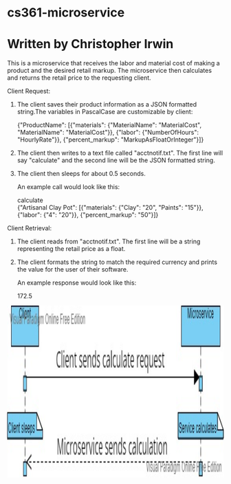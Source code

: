 # cs361-microservice
# Written by Christopher Irwin
This is a microservice that receives the labor and material cost of making a product and the desired retail markup. The microservice then calculates and returns the retail price to the requesting client.

Client Request:
1. The client saves their product information as a JSON formatted string.The variables in PascalCase are customizable by client:

   {"ProductName": [{"materials": {"MaterialName": "MaterialCost", "MaterialName": "MaterialCost"}}, {"labor": {"NumberOfHours": "HourlyRate"}}, {"percent_markup": "MarkupAsFloatOrInteger"}]}
   
2. The client then writes to a text file called "acctnotif.txt". The first line will say "calculate" and the second line will be the JSON formatted string.

3. The client then sleeps for about 0.5 seconds.

   An example call would look like this:  
       
   calculate  
   {"Artisanal Clay Pot": [{"materials": {"Clay": "20", "Paints": "15"}}, {"labor": {"4": "20"}}, {"percent_markup": "50"}]}

Client Retrieval:
1. The client reads from "acctnotif.txt". The first line will be a string representing the retail price as a float.

2. The client formats the string to match the required currency and prints the value for the user of their software.

   An example response would look like this:
   
   172.5

<p>
    <img src="/assets/images/Diagram.jpg" width="1000" height="400" />
</p>
